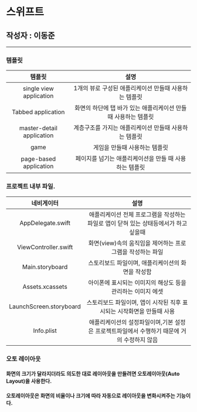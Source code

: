 # 스위프트 
## 작성자 : 이동준 
***
### 템플릿
|템플릿|설명|
|:---:|:---:|
|single view application|1개의 뷰로 구성된 애플리케이션 만들때 사용하는 템플릿|
|Tabbed application|화면의 하단에 탭 바가 있는 애플리케이션 만들때 사용하는 템플릿|
|master-detail application|계층구조를 가지는 애플리케이션 만들때 사용하는 템플릿|
|game|게임을 만들때 사용하는 템플릿|
|page-based application|페이지를 넘기는 애플리케이션을 만들 때 사용하는 템플릿|

### 프로젝트 내부 파일.
|네비게이터|설명|
|:---:|:---:|
|AppDelegate.swift|애플리케이션 전체 프로그램을 작성하는 파일로 앱이 닫혀 있는 상태등에서가 하고 싶을때|
|ViewController.swift|화면(view)속의 움직임을 제어하는 프로그램을 작성하는 파일|
|Main.storyboard|스토리보드 파일이며, 애플리케이션의 화면을 작성함|
|Assets.xcassets|아이폰에 표시되는 이미지의 해상도 등을 관리하는 이미지 에셋|
|LaunchScreen.storyboard|스토리보드 파일이며, 앱이 시작된 직후 표시되는 시작화면을 만들때 사용|
|Info.plist|애플리케이션의 설정파일이며,기본 설정은 프로젝트파일에서 수행하기 때문에 거의 수정하지 않음|

### 오토 레이아웃 
#### 화면의 크기가 달라지더라도 의도한 대로 레이아웃을 만들려면 오토레이아웃(Auto Layout)을 사용한다.
#### 오토레이아웃은 화면의 비율이나 크기에 따라 자동으로 레이아웃을 변화시켜주는 기능이다.

